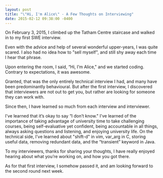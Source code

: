 ```yaml
---
layout: post
title: "\"Hi, I'm Alice\" - A Few Thoughts on Interviewing"
date: 2015-02-12 09:38:00 -0400
---
```

On February 3, 2015, I climbed up the Tatham Centre staircase and walked in to my first SWE interview.

Even with the advice and help of several wonderful upper-years, I was quite scared. I also had no idea how to "sell myself", and still shy away each time I hear that phrase.

Upon entering the room, I said, “Hi, I’m Alice," and we started coding. Contrary to expectations, it was awesome.

Granted, that was the only entirely technical interview I had, and many have been predominantly behavioural. But after the first interview, I discovered that interviewers are not out to get you, but rather are looking for someone they can work with.

Since then, I have learned so much from each interview and interviewer.

I've learned that it’s okay to say “I don’t know." I've learned of the importance of taking advantage of university time to take challenging courses, being self-evaluative yet confident, being accountable in all things, always asking questions and listening, and enjoying university life. On the technical side, I've learned about "shift-d" in vim, var_arg in C, storing useful data, removing redundant data, and the “transient” keyword in Java.

To my interviewers, thanks for sharing your thoughts, I have really enjoyed hearing about what you’re working on, and how you got there.

As for that first interview, I somehow passed it, and am looking forward to the second round next week.
